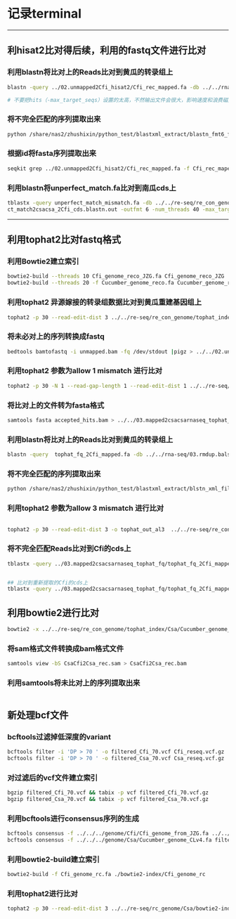<!--
 * @Author: albertxin albert_xin@qq.com
 * @Date: 2024-07-29 08:38:14
 * @LastEditors: albertxin albert_xin@qq.com
 * @LastEditTime: 2024-08-01 18:29:43
 * @FilePath: /shixinblog/blog/2024-07-29-记录terminal.md
 * Copyright (c) albertxin by albert_xin@qq.com, All Rights Reserved. 
-->
# 记录terminal
---

## 利hisat2比对得后续，利用的fastq文件进行比对

### 利用blastn将比对上的Reads比对到黄瓜的转录组上
```bash
blastn -query ../02.unmapped2Cfi_hisat2/Cfi_rec_mapped.fa -db ../../rna-seq/03.rmdup.balstndb/Csa/CsaCsa_rmdup_rnaseq -out Cfi_rec_mapped2csacsa_rnaseq.blastn.out -outfmt 6 -num_threads 40 -max_target_seqs 10

# 不要把hits（-max_target_seqs）设置的太高，不然输出文件会很大，影响速度和浪费磁盘空间
```

### 将不完全匹配的序列提取出来
```bash
python /share/nas2/zhushixin/python_test/blastxml_extract/blastn_fmt6_filter_unperfect.py Cfi_rec_mapped2csacsa_rnaseq.blastn.out unperfect_match_mismatch_id.txt
```
### 根据id将fasta序列提取出来
```bash
seqkit grep ../02.unmapped2Cfi_hisat2/Cfi_rec_mapped.fa -f Cfi_rec_maped2csacsa_unperfectmatch_id.txt > unperfect_match.fa
```

### 利用blastn将unperfect_match.fa比对到南瓜cds上
```bash
tblastx -query unperfect_match_mismatch.fa -db ../../re-seq/re_con_genome/blastn_index/Cfi_cds -out unperfe
ct_match2csacsa_2Cfi_cds.blastn.out -outfmt 6 -num_threads 40 -max_target_seqs 10
```



---
## 利用tophat2比对fastq格式

### 利用Bowtie2建立索引

```bash
bowtie2-build --threads 10 Cfi_genome_reco_JZG.fa Cfi_genome_reco_JZG
bowtie2-build --threads 20 -f Cucumber_genome_reco.fa Cucumber_genome_reco
```
### 利用tophat2 异源嫁接的转录组数据比对到黄瓜重建基因组上

```bash
tophat2 -p 30 --read-edit-dist 3 ../../re-seq/re_con_genome/tophat_index/Csa/Cucumber_genome_reco  ../../rna-seq/02.fastqfilter/CsaCfi_rnaseq_R1.fq.gz ../../rna-seq/02.fastqfilter/CsaCfi_rnaseq_R2.fq.gz 
```

### 将未必对上的序列转换成fastq

```bash 
bedtools bamtofastq -i unmapped.bam -fq /dev/stdout |pigz > ../../02.unmapped2Cfi_tophat2_fq/tophatfq_csag_unmmaped.fq.gz
```

### 利用tophat2 参数为allow 1 mismatch 进行比对

```bash
tophat2 -p 30 -N 1 --read-gap-length 1 --read-edit-dist 1 ../../re-seq/re_con_genome/tophat_index/Cfi/Cfi_genome_reco_JZG tophatfq_csag_unmmaped.fq.gz
```

### 将比对上的文件转为fasta格式

```bash
samtools fasta accepted_hits.bam > ../../03.mapped2csacsarnaseq_tophat_fq/tophat_fq_2Cfi_mapped.fa
```




### 利用blastn将比对上的Reads比对到黄瓜的转录组上

```bash
blastn -query  tophat_fq_2Cfi_mapped.fa -db ../../rna-seq/03.rmdup.balstndb/Csa/CsaCsa_rmdup_rnaseq -out tophat_fq_2Cfi_mapped2csacsa_rnaseq.blastn.out -outfmt 6 -num_threads 40 -max_target_seqs 10
```
### 将不完全匹配的序列提取出来

```bash
python /share/nas2/zhushixin/python_test/blastxml_extract/blstn_xml_filter.py tophat_fq_2Cfi_mapped2csacsa_rnaseq.blastn.out tophat_fq_csacsa_mappedid.txt
```


### 利用tophat2 参数为allow 3 mismatch 进行比对

```bash

tophat2 -p 30 --read-edit-dist 3 -o tophat_out_al3  ../../re-seq/re_con_genome/tophat_index/Cfi/Cfi_genome_reco_JZG tophatfq_csag_unmmaped.fq.gz
```



### 将不完全匹配Reads比对到Cfi的cds上

```bash 
tblastx -query ../03.mapped2csacsarnaseq_tophat_fq/tophat_fq_2Cfi_mapped.fa -db ../../re-seq/re_con_genome/blastn_index/Cfi_cds -out tophat_fq_csacsa_mapped2Cficds.out -outfmt 6 -evalue 1e-40 -num_threads 40 -max_target_seqs 10


## 比对到重新提取的Cfi的cds上
tblastx -query ../03.mapped2csacsarnaseq_tophat_fq/tophat_fq_2Cfi_mapped.fa -db ../../re-seq/re_con_genome/blastn_index/rc_cds/Cfi_cds_rc -out  tophat_fq_csacsa_mapped2Cficds_rc.out -outfmt 6 -evalue 1e-40 -num_threads 40 -max_target_seqs 10

```

## 利用bowtie2进行比对


```bash
bowtie2 -x ../../re-seq/re_con_genome/tophat_index/Csa/Cucumber_genome_reco -p 30  -1 ../../rna-seq/02.fastqfilter/CsaCfi_rnaseq_R1.fq.gz -2 ../../rna-seq/02.fastqfilter/CsaCfi_rnaseq_R2.fq.gz  -S CsaCfi2Csa_rec.sam
```

### 将sam格式文件转换成bam格式文件

```bash 
samtools view -bS CsaCfi2Csa_rec.sam > CsaCfi2Csa_rec.bam
```


### 利用samtools将未比对上的序列提取出来

```bash 
```


## 新处理bcf文件
### bcftools过滤掉低深度的variant

```bash
bcftools filter -i 'DP > 70 ' -o filtered_Cfi_70.vcf Cfi_reseq.vcf.gz
bcftools filter -i 'DP > 70 ' -o filtered_Csa_70.vcf Csa_reseq.vcf.gz

```

### 对过滤后的vcf文件建立索引

```bash
bgzip filtered_Cfi_70.vcf && tabix -p vcf filtered_Cfi_70.vcf.gz
bgzip filtered_Csa_70.vcf && tabix -p vcf filtered_Csa_70.vcf.gz
```

### 利用bcftools进行consensus序列的生成

```bash
bcftools consensus -f ../../../genome/Cfi/Cfi_genome_from_JZG.fa ../../Cfi_out/bcf_call/filtered_Cfi_70.vcf.gz -o ./Cfi_genome_rc.fa
bcftools consensus -f ../../../genome/Csa/Cucumber_genome_CLv4.fa filtered_Csa_70.vcf.gz -o ../../rc_genome/Csa_rc.fa
```
### 利用bowtie2-build建立索引

```bash
bowtie2-build -f Cfi_genome_rc.fa ./bowtie2-index/Cfi_genome_rc
```

### 利用tophat2进行比对
```bash
tophat2 -p 30 --read-edit-dist 3 ../../re-seq/rc_genome/Csa/bowtie2-index/Csa_genome_rc ../../rna-seq/02.fastqfilter/CsaCfi_rnaseq_R1.fq.gz ../../rna-seq/02.fastqfilter/CsaCfi_rnaseq_R2.fq.gz
```
